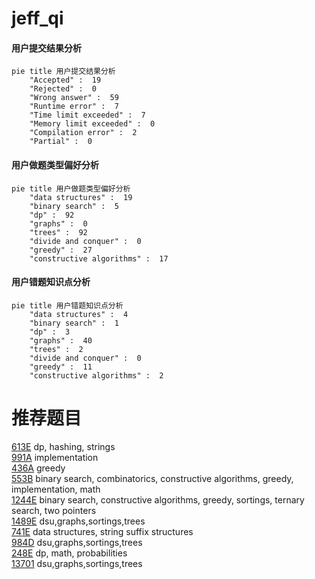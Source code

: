 # jeff_qi

<!-- tabs:start -->



#### **用户提交结果分析**

```mermaid
pie title 用户提交结果分析
    "Accepted" :  19
    "Rejected" :  0
    "Wrong answer" :  59
    "Runtime error" :  7
    "Time limit exceeded" :  7
    "Memory limit exceeded" :  0
    "Compilation error" :  2
    "Partial" :  0
```

#### **用户做题类型偏好分析**

```mermaid
pie title 用户做题类型偏好分析
    "data structures" :  19
    "binary search" :  5
    "dp" :  92
    "graphs" :  0
    "trees" :  92
    "divide and conquer" :  0
    "greedy" :  27
    "constructive algorithms" :  17
```
#### **用户错题知识点分析**

```mermaid
pie title 用户错题知识点分析
    "data structures" :  4
    "binary search" :  1
    "dp" :  3
    "graphs" :  40
    "trees" :  2
    "divide and conquer" :  0
    "greedy" :  11
    "constructive algorithms" :  2
```



<!-- tabs:end -->
# 推荐题目
[613E](https://codeforces.com/contest/613/problem/E)		dp,
                        hashing,
                        strings		  
[991A](https://codeforces.com/contest/991/problem/A)		implementation		  
[436A](https://codeforces.com/contest/436/problem/A)		greedy		  
[553B](https://codeforces.com/contest/553/problem/B)		binary search,
                        combinatorics,
                        constructive algorithms,
                        greedy,
                        implementation,
                        math		  
[1244E](https://codeforces.com/contest/1244/problem/E)		binary search,
                        constructive algorithms,
                        greedy,
                        sortings,
                        ternary search,
                        two pointers		  
[1489E](https://codeforces.com/contest/1489/problem/E)		dsu,graphs,sortings,trees		  
[741E](https://codeforces.com/contest/741/problem/E)		data structures,
                        string suffix structures		  
[984D](https://codeforces.com/contest/984/problem/D)		dsu,graphs,sortings,trees		  
[248E](https://codeforces.com/contest/248/problem/E)		dp,
                        math,
                        probabilities		  
[13701](https://codeforces.com/contest/1370/problem/1)		dsu,graphs,sortings,trees		  
